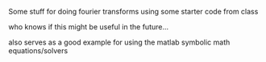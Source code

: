 Some stuff for doing fourier transforms using some starter code from class

who knows if this might be useful in the future... 

also serves as a good example for using the matlab symbolic math equations/solvers
 
